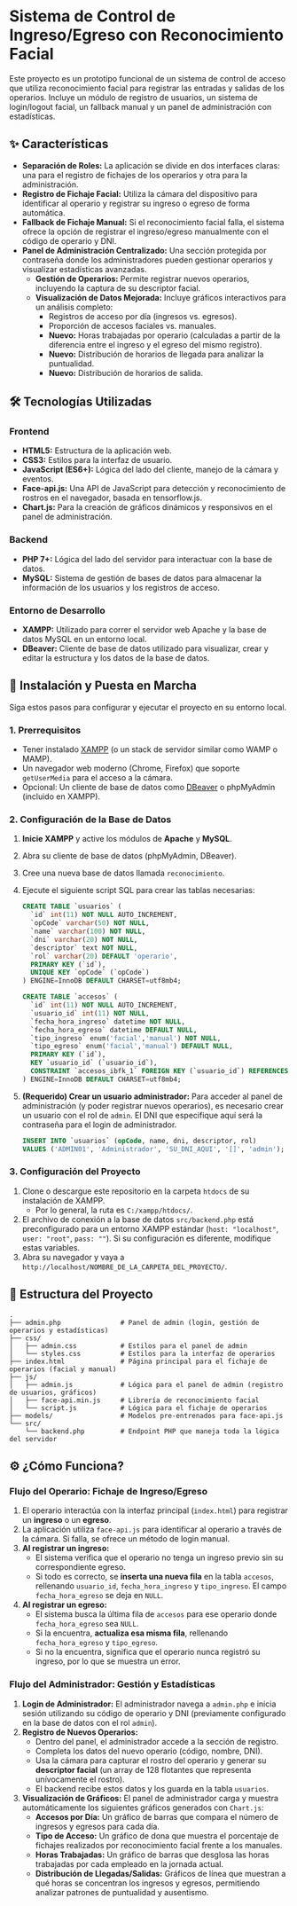 # Sistema de Control de Ingreso/Egreso con Reconocimiento Facial

Este proyecto es un prototipo funcional de un sistema de control de acceso que utiliza reconocimiento facial para registrar las entradas y salidas de los operarios. Incluye un módulo de registro de usuarios, un sistema de login/logout facial, un fallback manual y un panel de administración con estadísticas.

## ✨ Características

-   **Separación de Roles:** La aplicación se divide en dos interfaces claras: una para el registro de fichajes de los operarios y otra para la administración.
-   **Registro de Fichaje Facial:** Utiliza la cámara del dispositivo para identificar al operario y registrar su ingreso o egreso de forma automática.
-   **Fallback de Fichaje Manual:** Si el reconocimiento facial falla, el sistema ofrece la opción de registrar el ingreso/egreso manualmente con el código de operario y DNI.
-   **Panel de Administración Centralizado:** Una sección protegida por contraseña donde los administradores pueden gestionar operarios y visualizar estadísticas avanzadas.
    -   **Gestión de Operarios:** Permite registrar nuevos operarios, incluyendo la captura de su descriptor facial.
    -   **Visualización de Datos Mejorada:** Incluye gráficos interactivos para un análisis completo:
        -   Registros de acceso por día (ingresos vs. egresos).
        -   Proporción de accesos faciales vs. manuales.
        -   **Nuevo:** Horas trabajadas por operario (calculadas a partir de la diferencia entre el ingreso y el egreso del mismo registro).
        -   **Nuevo:** Distribución de horarios de llegada para analizar la puntualidad.
        -   **Nuevo:** Distribución de horarios de salida.

## 🛠️ Tecnologías Utilizadas

### Frontend
-   **HTML5:** Estructura de la aplicación web.
-   **CSS3:** Estilos para la interfaz de usuario.
-   **JavaScript (ES6+):** Lógica del lado del cliente, manejo de la cámara y eventos.
-   **Face-api.js:** Una API de JavaScript para detección y reconocimiento de rostros en el navegador, basada en tensorflow.js.
-   **Chart.js:** Para la creación de gráficos dinámicos y responsivos en el panel de administración.

### Backend
-   **PHP 7+:** Lógica del lado del servidor para interactuar con la base de datos.
-   **MySQL:** Sistema de gestión de bases de datos para almacenar la información de los usuarios y los registros de acceso.

### Entorno de Desarrollo
-   **XAMPP:** Utilizado para correr el servidor web Apache y la base de datos MySQL en un entorno local.
-   **DBeaver:** Cliente de base de datos utilizado para visualizar, crear y editar la estructura y los datos de la base de datos.

## 🚀 Instalación y Puesta en Marcha

Siga estos pasos para configurar y ejecutar el proyecto en su entorno local.

### 1. Prerrequisitos

-   Tener instalado [XAMPP](https://www.apachefriends.org/es/index.html) (o un stack de servidor similar como WAMP o MAMP).
-   Un navegador web moderno (Chrome, Firefox) que soporte `getUserMedia` para el acceso a la cámara.
-   Opcional: Un cliente de base de datos como [DBeaver](https://dbeaver.io/) o phpMyAdmin (incluido en XAMPP).

### 2. Configuración de la Base de Datos

1.  **Inicie XAMPP** y active los módulos de **Apache** y **MySQL**.
2.  Abra su cliente de base de datos (phpMyAdmin, DBeaver).
3.  Cree una nueva base de datos llamada `reconocimiento`.
4.  Ejecute el siguiente script SQL para crear las tablas necesarias:

    ```sql
    CREATE TABLE `usuarios` (
      `id` int(11) NOT NULL AUTO_INCREMENT,
      `opCode` varchar(50) NOT NULL,
      `name` varchar(100) NOT NULL,
      `dni` varchar(20) NOT NULL,
      `descriptor` text NOT NULL,
      `rol` varchar(20) DEFAULT 'operario',
      PRIMARY KEY (`id`),
      UNIQUE KEY `opCode` (`opCode`)
    ) ENGINE=InnoDB DEFAULT CHARSET=utf8mb4;

    CREATE TABLE `accesos` (
      `id` int(11) NOT NULL AUTO_INCREMENT,
      `usuario_id` int(11) NOT NULL,
      `fecha_hora_ingreso` datetime NOT NULL,
      `fecha_hora_egreso` datetime DEFAULT NULL,
      `tipo_ingreso` enum('facial','manual') NOT NULL,
      `tipo_egreso` enum('facial','manual') DEFAULT NULL,
      PRIMARY KEY (`id`),
      KEY `usuario_id` (`usuario_id`),
      CONSTRAINT `accesos_ibfk_1` FOREIGN KEY (`usuario_id`) REFERENCES `usuarios` (`id`) ON DELETE CASCADE
    ) ENGINE=InnoDB DEFAULT CHARSET=utf8mb4;
    ```

5.  **(Requerido) Crear un usuario administrador:** Para acceder al panel de administración (y poder registrar nuevos operarios), es necesario crear un usuario con el rol de `admin`. El DNI que especifique aquí será la contraseña para el login de administrador.

    ```sql
    INSERT INTO `usuarios` (opCode, name, dni, descriptor, rol) 
    VALUES ('ADMIN01', 'Administrador', 'SU_DNI_AQUI', '[]', 'admin');
    ```

### 3. Configuración del Proyecto

1.  Clone o descargue este repositorio en la carpeta `htdocs` de su instalación de XAMPP.
    -   Por lo general, la ruta es `C:/xampp/htdocs/`.
2.  El archivo de conexión a la base de datos `src/backend.php` está preconfigurado para un entorno XAMPP estándar (`host: "localhost"`, `user: "root"`, `pass: ""`). Si su configuración es diferente, modifique estas variables.
3.  Abra su navegador y vaya a `http://localhost/NOMBRE_DE_LA_CARPETA_DEL_PROYECTO/`.

## 📁 Estructura del Proyecto

```
.
├── admin.php               # Panel de admin (login, gestión de operarios y estadísticas)
├── css/
│   ├── admin.css           # Estilos para el panel de admin
│   └── styles.css          # Estilos para la interfaz de operarios
├── index.html              # Página principal para el fichaje de operarios (facial y manual)
├── js/
│   ├── admin.js            # Lógica para el panel de admin (registro de usuarios, gráficos)
│   ├── face-api.min.js     # Librería de reconocimiento facial
│   └── script.js           # Lógica para el fichaje de operarios
├── models/                 # Modelos pre-entrenados para face-api.js
└── src/
    └── backend.php         # Endpoint PHP que maneja toda la lógica del servidor
```

## ⚙️ ¿Cómo Funciona?

### Flujo del Operario: Fichaje de Ingreso/Egreso
1.  El operario interactúa con la interfaz principal (`index.html`) para registrar un **ingreso** o un **egreso**.
2.  La aplicación utiliza `face-api.js` para identificar al operario a través de la cámara. Si falla, se ofrece un método de login manual.
3.  **Al registrar un ingreso:**
    -   El sistema verifica que el operario no tenga un ingreso previo sin su correspondiente egreso.
    -   Si todo es correcto, se **inserta una nueva fila** en la tabla `accesos`, rellenando `usuario_id`, `fecha_hora_ingreso` y `tipo_ingreso`. El campo `fecha_hora_egreso` se deja en `NULL`.
4.  **Al registrar un egreso:**
    -   El sistema busca la última fila de `accesos` para ese operario donde `fecha_hora_egreso` sea `NULL`.
    -   Si la encuentra, **actualiza esa misma fila**, rellenando `fecha_hora_egreso` y `tipo_egreso`.
    -   Si no la encuentra, significa que el operario nunca registró su ingreso, por lo que se muestra un error.

### Flujo del Administrador: Gestión y Estadísticas
1.  **Login de Administrador:** El administrador navega a `admin.php` e inicia sesión utilizando su código de operario y DNI (previamente configurado en la base de datos con el rol `admin`).
2.  **Registro de Nuevos Operarios:**
    -   Dentro del panel, el administrador accede a la sección de registro.
    -   Completa los datos del nuevo operario (código, nombre, DNI).
    -   Usa la cámara para capturar el rostro del operario y generar su **descriptor facial** (un array de 128 flotantes que representa unívocamente el rostro).
    -   El backend recibe estos datos y los guarda en la tabla `usuarios`.
3.  **Visualización de Gráficos:** El panel de administrador carga y muestra automáticamente los siguientes gráficos generados con `Chart.js`:
    -   **Accesos por Día:** Un gráfico de barras que compara el número de ingresos y egresos para cada día.
    -   **Tipo de Acceso:** Un gráfico de dona que muestra el porcentaje de fichajes realizados por reconocimiento facial frente a los manuales.
    -   **Horas Trabajadas:** Un gráfico de barras que desglosa las horas trabajadas por cada empleado en la jornada actual.
    -   **Distribución de Llegadas/Salidas:** Gráficos de línea que muestran a qué horas se concentran los ingresos y egresos, permitiendo analizar patrones de puntualidad y ausentismo.
